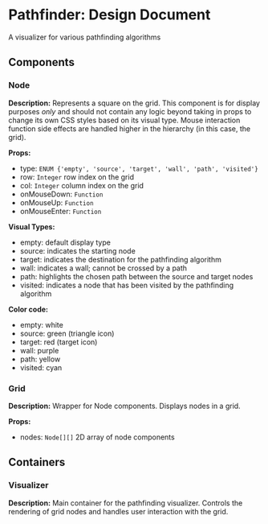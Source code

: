 # Pathfinder: Design Document

A visualizer for various pathfinding algorithms

## Components

### Node

**Description:** Represents a square on the grid. This component is for display
purposes _only_ and should not contain any logic beyond taking in props to
change its own CSS styles based on its visual type. Mouse interaction function
side effects are handled higher in the hierarchy (in this case, the grid).

**Props:**

- type: `ENUM {'empty', 'source', 'target', 'wall', 'path', 'visited'}`
- row: `Integer` row index on the grid
- col: `Integer` column index on the grid
- onMouseDown: `Function`
- onMouseUp: `Function`
- onMouseEnter: `Function`

**Visual Types:**

- empty: default display type
- source: indicates the starting node
- target: indicates the destination for the pathfinding algorithm
- wall: indicates a wall; cannot be crossed by a path
- path: highlights the chosen path between the source and target nodes
- visited: indicates a node that has been visited by the pathfinding algorithm

**Color code:**

- empty: white
- source: green (triangle icon)
- target: red (target icon)
- wall: purple
- path: yellow
- visited: cyan

### Grid

**Description:** Wrapper for Node components. Displays nodes in a grid.

**Props:**

- nodes: `Node[][]` 2D array of node components

## Containers

### Visualizer

**Description:** Main container for the pathfinding visualizer. Controls the
rendering of grid nodes and handles user interaction with the grid.
